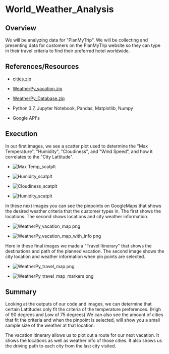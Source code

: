 # World_Weather_Analysis

## Overview
We will be analyzing data for "PlanMyTrip". We will be collecting and presenting data for customers on the PlanMyTrip website so they can type in their travel criteria to find their preferred hotel worldwide. 

## References/Resources
* [cities.zip](https://github.com/RaymondLloyd/World_Weather_Analysis/files/6367704/cities.zip)

* [WeatherPy_vacation.zip](https://github.com/RaymondLloyd/World_Weather_Analysis/files/6367906/WeatherPy_vacation.zip)

* [WeatherPy_Database.zip](https://github.com/RaymondLloyd/World_Weather_Analysis/files/6367914/WeatherPy_Database.zip)

* Python 3.7, Jupyter Notebook, Pandas, Matplotlib, Numpy 

* Google API's


## Execution
In our first images, we see a scatter plot used to determine the "Max Temperature", "Humidity", "Cloudiness", and "Wind Speed", and how it correlates to the "City Lattitude".

* ![Max Temp_scatplt](https://user-images.githubusercontent.com/79877349/115927845-f4acf980-a439-11eb-8dc2-d17f806befa8.png)

* ![Humidity_scatplt](https://user-images.githubusercontent.com/79877349/115927854-f8d91700-a439-11eb-95fa-9ffe74a98473.png)

* ![Cloudiness_scatplt](https://user-images.githubusercontent.com/79877349/115927925-1c9c5d00-a43a-11eb-8499-241e01b92b35.png)

* ![Humidity_scatplt](https://user-images.githubusercontent.com/79877349/115927989-36d63b00-a43a-11eb-8bb1-8d76e9ac6bbf.png)


In these next images you can see the pinpoints on GoogleMaps that shows the desired weather criteria that the customer types in. The first shows the locations. The second shows locations and city weather information.

* ![WeatherPy_vacation_map png](https://user-images.githubusercontent.com/79877349/115928194-96344b00-a43a-11eb-9524-748181e3b966.png)

* ![WeatherPy_vacation_map_with_info png](https://user-images.githubusercontent.com/79877349/115928240-a5b39400-a43a-11eb-8f4c-ad49659febb1.png)


Here in these final images we made a "Travel Itinerary" that shows the destinations and path of the planned vacation. The second image shows the city location and weather information when pin points are selected.

* ![WeatherPy_travel_map png](https://user-images.githubusercontent.com/79877349/115928729-73eefd00-a43b-11eb-9779-f1eff20c78a7.png)

* ![WeatherPy_travel_map_markers png](https://user-images.githubusercontent.com/79877349/115928741-79e4de00-a43b-11eb-8620-01b2207e1aa6.png)


## Summary
  Looking at the outputs of our code and images, we can determine that certain Lattitudes only fit the criteria of the temperature preferences. (High of 90 degrees and Low of 75 degrees) We can also see the amount of cities that fit the criteria and when the pinpoint is selected, will show you a small sample size of the weather at that location.
  
  The vacation itinerary allows us to plot out a route for our next vacation. It shows the locations as well as weather info of those cities. It also shows us the driving path to each city from the last city visited. 

  













